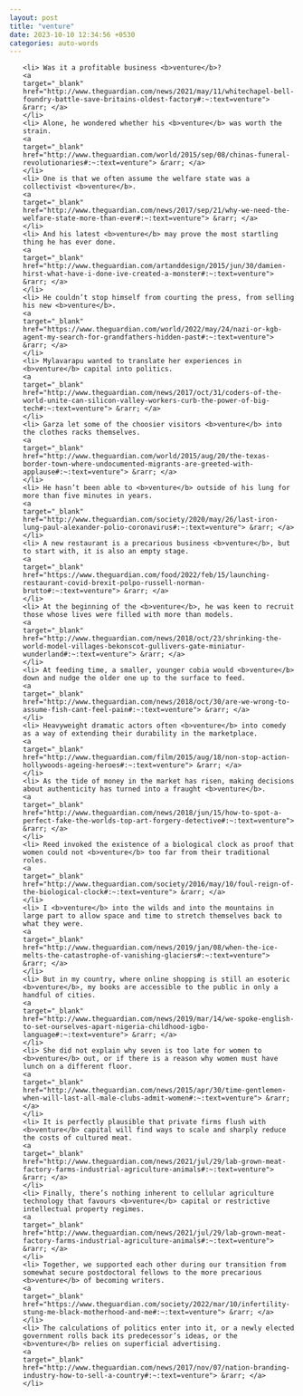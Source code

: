 ```yaml
---
layout: post
title: "venture"
date: 2023-10-10 12:34:56 +0530
categories: auto-words
---
```

<ol>

    <li> Was it a profitable business <b>venture</b>?
    <a 
    target="_blank" 
    href="http://www.theguardian.com/news/2021/may/11/whitechapel-bell-foundry-battle-save-britains-oldest-factory#:~:text=venture"> &rarr; </a>
    </li>
    <li> Alone, he wondered whether his <b>venture</b> was worth the strain.
    <a 
    target="_blank" 
    href="http://www.theguardian.com/world/2015/sep/08/chinas-funeral-revolutionaries#:~:text=venture"> &rarr; </a>
    </li>
    <li> One is that we often assume the welfare state was a collectivist <b>venture</b>.
    <a 
    target="_blank" 
    href="http://www.theguardian.com/news/2017/sep/21/why-we-need-the-welfare-state-more-than-ever#:~:text=venture"> &rarr; </a>
    </li>
    <li> And his latest <b>venture</b> may prove the most startling thing he has ever done.
    <a 
    target="_blank" 
    href="http://www.theguardian.com/artanddesign/2015/jun/30/damien-hirst-what-have-i-done-ive-created-a-monster#:~:text=venture"> &rarr; </a>
    </li>
    <li> He couldn’t stop himself from courting the press, from selling his new <b>venture</b>.
    <a 
    target="_blank" 
    href="https://www.theguardian.com/world/2022/may/24/nazi-or-kgb-agent-my-search-for-grandfathers-hidden-past#:~:text=venture"> &rarr; </a>
    </li>
    <li> Mylavarapu wanted to translate her experiences in <b>venture</b> capital into politics.
    <a 
    target="_blank" 
    href="http://www.theguardian.com/news/2017/oct/31/coders-of-the-world-unite-can-silicon-valley-workers-curb-the-power-of-big-tech#:~:text=venture"> &rarr; </a>
    </li>
    <li> Garza let some of the choosier visitors <b>venture</b> into the clothes racks themselves.
    <a 
    target="_blank" 
    href="http://www.theguardian.com/world/2015/aug/20/the-texas-border-town-where-undocumented-migrants-are-greeted-with-applause#:~:text=venture"> &rarr; </a>
    </li>
    <li> He hasn’t been able to <b>venture</b> outside of his lung for more than five minutes in years.
    <a 
    target="_blank" 
    href="http://www.theguardian.com/society/2020/may/26/last-iron-lung-paul-alexander-polio-coronavirus#:~:text=venture"> &rarr; </a>
    </li>
    <li> A new restaurant is a precarious business <b>venture</b>, but to start with, it is also an empty stage.
    <a 
    target="_blank" 
    href="https://www.theguardian.com/food/2022/feb/15/launching-restaurant-covid-brexit-polpo-russell-norman-brutto#:~:text=venture"> &rarr; </a>
    </li>
    <li> At the beginning of the <b>venture</b>, he was keen to recruit those whose lives were filled with more than models.
    <a 
    target="_blank" 
    href="http://www.theguardian.com/news/2018/oct/23/shrinking-the-world-model-villages-bekonscot-gullivers-gate-miniatur-wunderland#:~:text=venture"> &rarr; </a>
    </li>
    <li> At feeding time, a smaller, younger cobia would <b>venture</b> down and nudge the older one up to the surface to feed.
    <a 
    target="_blank" 
    href="http://www.theguardian.com/news/2018/oct/30/are-we-wrong-to-assume-fish-cant-feel-pain#:~:text=venture"> &rarr; </a>
    </li>
    <li> Heavyweight dramatic actors often <b>venture</b> into comedy as a way of extending their durability in the marketplace.
    <a 
    target="_blank" 
    href="http://www.theguardian.com/film/2015/aug/18/non-stop-action-hollywoods-ageing-heroes#:~:text=venture"> &rarr; </a>
    </li>
    <li> As the tide of money in the market has risen, making decisions about authenticity has turned into a fraught <b>venture</b>.
    <a 
    target="_blank" 
    href="http://www.theguardian.com/news/2018/jun/15/how-to-spot-a-perfect-fake-the-worlds-top-art-forgery-detective#:~:text=venture"> &rarr; </a>
    </li>
    <li> Reed invoked the existence of a biological clock as proof that women could not <b>venture</b> too far from their traditional roles.
    <a 
    target="_blank" 
    href="http://www.theguardian.com/society/2016/may/10/foul-reign-of-the-biological-clock#:~:text=venture"> &rarr; </a>
    </li>
    <li> I <b>venture</b> into the wilds and into the mountains in large part to allow space and time to stretch themselves back to what they were.
    <a 
    target="_blank" 
    href="http://www.theguardian.com/news/2019/jan/08/when-the-ice-melts-the-catastrophe-of-vanishing-glaciers#:~:text=venture"> &rarr; </a>
    </li>
    <li> But in my country, where online shopping is still an esoteric <b>venture</b>, my books are accessible to the public in only a handful of cities.
    <a 
    target="_blank" 
    href="http://www.theguardian.com/news/2019/mar/14/we-spoke-english-to-set-ourselves-apart-nigeria-childhood-igbo-language#:~:text=venture"> &rarr; </a>
    </li>
    <li> She did not explain why seven is too late for women to <b>venture</b> out, or if there is a reason why women must have lunch on a different floor.
    <a 
    target="_blank" 
    href="http://www.theguardian.com/news/2015/apr/30/time-gentlemen-when-will-last-all-male-clubs-admit-women#:~:text=venture"> &rarr; </a>
    </li>
    <li> It is perfectly plausible that private firms flush with <b>venture</b> capital will find ways to scale and sharply reduce the costs of cultured meat.
    <a 
    target="_blank" 
    href="http://www.theguardian.com/news/2021/jul/29/lab-grown-meat-factory-farms-industrial-agriculture-animals#:~:text=venture"> &rarr; </a>
    </li>
    <li> Finally, there’s nothing inherent to cellular agriculture technology that favours <b>venture</b> capital or restrictive intellectual property regimes.
    <a 
    target="_blank" 
    href="http://www.theguardian.com/news/2021/jul/29/lab-grown-meat-factory-farms-industrial-agriculture-animals#:~:text=venture"> &rarr; </a>
    </li>
    <li> Together, we supported each other during our transition from somewhat secure postdoctoral fellows to the more precarious <b>venture</b> of becoming writers.
    <a 
    target="_blank" 
    href="https://www.theguardian.com/society/2022/mar/10/infertility-stung-me-black-motherhood-and-me#:~:text=venture"> &rarr; </a>
    </li>
    <li> The calculations of politics enter into it, or a newly elected government rolls back its predecessor’s ideas, or the <b>venture</b> relies on superficial advertising.
    <a 
    target="_blank" 
    href="http://www.theguardian.com/news/2017/nov/07/nation-branding-industry-how-to-sell-a-country#:~:text=venture"> &rarr; </a>
    </li>